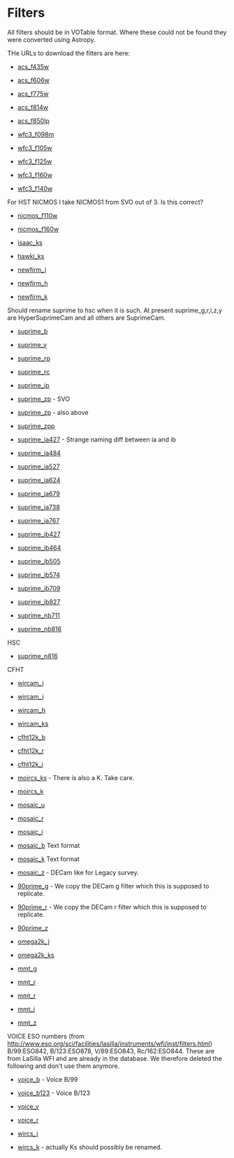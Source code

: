 Filters
==========================================================

All filters should be in VOTable format. Where these could not be found they were converted using Astropy. 

THe URLs to download the filters are here:

- [acs_f435w](http://svo2.cab.inta-csic.es/theory/fps/fps.php?ID=HST/ACS_WFC.F435W_81)
- [acs_f606w](http://svo2.cab.inta-csic.es/theory/fps/fps.php?ID=HST/ACS_WFC.F606W_81)
- [acs_f775w](http://svo2.cab.inta-csic.es/theory/fps/fps.php?ID=HST/ACS_WFC.F775W_81)
- [acs_f814w](http://svo2.cab.inta-csic.es/theory/fps/fps.php?ID=HST/ACS_WFC.F814W_81)
- [acs_f850lp](http://svo2.cab.inta-csic.es/theory/fps/fps.php?ID=HST/ACS_WFC.F850LP_81)

- [wfc3_f098m](http://svo2.cab.inta-csic.es/theory/fps/fps.php?ID=HST/WFC3_IR.F098M)
- [wfc3_f105w](http://svo2.cab.inta-csic.es/theory/fps/fps.php?ID=HST/WFC3_IR.F105W)
- [wfc3_f125w](http://svo2.cab.inta-csic.es/theory/fps/fps.php?ID=HST/WFC3_IR.F125W)
- [wfc3_f160w](http://svo2.cab.inta-csic.es/theory/fps/fps.php?ID=HST/WFC3_IR.F160W)
- [wfc3_f140w](http://svo2.cab.inta-csic.es/theory/fps/fps.php?ID=HST/WFC3_IR.F140W)

For HST NICMOS I take NICMOS1 from SVO out of 3. Is this correct?

- [nicmos_f110w](http://svo2.cab.inta-csic.es/theory/fps/fps.php?ID=HST/NICMOS1.F110W)
- [nicmos_f160w](http://svo2.cab.inta-csic.es/theory/fps/fps.php?ID=HST/NICMOS1.F160W)

- [isaac_ks](http://svo2.cab.inta-csic.es/theory/fps/fps.php?ID=Paranal/ISAAC.Ks)
- [hawki_ks](http://svo2.cab.inta-csic.es/theory/fps/fps.php?ID=Paranal/HAWKI.Ks)

- [newfirm_j](http://svo2.cab.inta-csic.es/theory/fps/fps.php?ID=NOAO/NEWFIRM.JX)
- [newfirm_h](http://svo2.cab.inta-csic.es/theory/fps/fps.php?ID=NOAO/NEWFIRM.HX)
- [newfirm_k](http://svo2.cab.inta-csic.es/theory/fps/fps.php?ID=NOAO/NEWFIRM.KX)


Should rename suprime to hsc when it is such. At present suprime_g,r,i,z,y are HyperSuprimeCam and all others are SuprimeCam.

- [suprime_b](http://svo2.cab.inta-csic.es/theory/fps/fps.php?ID=Subaru/Suprime.B)
- [suprime_v](http://svo2.cab.inta-csic.es/theory/fps/fps.php?ID=Subaru/Suprime.V)
- [suprime_rp](http://svo2.cab.inta-csic.es/theory/fps/fps.php?ID=Subaru/Suprime.SDSS_r)
- [suprime_rc](http://svo2.cab.inta-csic.es/theory/fps/fps.php?ID=Subaru/Suprime.Rc)
- [suprime_ip](http://svo2.cab.inta-csic.es/theory/fps/fps.php?ID=Subaru/Suprime.SDSS_i)
- [suprime_zp](http://svo2.cab.inta-csic.es/theory/fps/fps.php?ID=Subaru/Suprime.SDSS_z) - SVO
- [suprime_zp](http://www.astro.caltech.edu/~capak/filters/z_subaru.res) - also above
- [suprime_zpp](http://www.astro.caltech.edu/~capak/filters/suprime_FDCCD_z.res)

- [suprime_ia427](http://www.astro.caltech.edu/~capak/filters/IB427.SuprimeCam.pb) - Strange naming diff between ia and ib
- [suprime_ia484](http://www.astro.caltech.edu/~capak/filters/IB484.SuprimeCam.pb)
- [suprime_ia527](http://www.astro.caltech.edu/~capak/filters/IB527.SuprimeCam.pb)
- [suprime_ia624](http://www.astro.caltech.edu/~capak/filters/IB624.SuprimeCam.pb)
- [suprime_ia679](http://www.astro.caltech.edu/~capak/filters/IB679.SuprimeCam.pb)
- [suprime_ia738](http://www.astro.caltech.edu/~capak/filters/IB738.SuprimeCam.pb)
- [suprime_ia767](http://www.astro.caltech.edu/~capak/filters/IB767.SuprimeCam.pb)
- [suprime_ib427](http://www.astro.caltech.edu/~capak/filters/IB427.SuprimeCam.pb)
- [suprime_ib464](http://www.astro.caltech.edu/~capak/filters/IB464.SuprimeCam.pb)
- [suprime_ib505](http://www.astro.caltech.edu/~capak/filters/IB505.SuprimeCam.pb)
- [suprime_ib574](http://www.astro.caltech.edu/~capak/filters/IB574.SuprimeCam.pb)
- [suprime_ib709](http://www.astro.caltech.edu/~capak/filters/IB709.SuprimeCam.pb)
- [suprime_ib827](http://www.astro.caltech.edu/~capak/filters/IB827.SuprimeCam.pb)



- [suprime_nb711](http://svo2.cab.inta-csic.es/theory/fps/fps.php?ID=Subaru/Suprime.NB711)
- [suprime_nb816](http://svo2.cab.inta-csic.es/theory/fps/fps.php?ID=Subaru/Suprime.NB816)

HSC
- [suprime_n816](http://svo2.cab.inta-csic.es/theory/fps/fps.php?ID=Subaru/HSC.NB816_filter)


CFHT
- [wircam_j](http://svo2.cab.inta-csic.es/theory/fps/fps.php?ID=CFHT/Wircam.Y)
- [wircam_j](http://svo2.cab.inta-csic.es/theory/fps/fps.php?ID=CFHT/Wircam.J)
- [wircam_h](http://svo2.cab.inta-csic.es/theory/fps/fps.php?ID=CFHT/Wircam.H)
- [wircam_ks](http://svo2.cab.inta-csic.es/theory/fps/fps.php?ID=CFHT/Wircam.Ks)

- [cfht12k_b](http://svo2.cab.inta-csic.es/theory/fps/fps.php?ID=CFHT/CFH12k.B)
- [cfht12k_r](http://svo2.cab.inta-csic.es/theory/fps/fps.php?ID=CFHT/CFH12k.R)
- [cfht12k_i](http://svo2.cab.inta-csic.es/theory/fps/fps.php?ID=CFHT/CFH12k.I)

- [moircs_ks](http://svo2.cab.inta-csic.es/theory/fps/fps.php?ID=Subaru/MOIRCS.Ks) - There is also a K. Take care.
- [moircs_k](http://svo2.cab.inta-csic.es/theory/fps/fps.php?ID=Subaru/MOIRCS.K)

- [mosaic_u](http://svo2.cab.inta-csic.es/theory/fps/fps.php?ID=KPNO/Mosaic.U)
- [mosaic_r](http://svo2.cab.inta-csic.es/theory/fps/fps.php?ID=KPNO/Mosaic.R)
- [mosaic_i](http://svo2.cab.inta-csic.es/theory/fps/fps.php?ID=KPNO/Mosaic.I)
- [mosaic_b](http://www.noao.edu/noao/noaodeep/BWfilter.dat) Text format
- [mosaic_k](http://www.noao.edu/kpno/manuals/onis/ksfilt.txt) Text format
- [mosaic_z](http://svo2.cab.inta-csic.es/theory/fps/fps.php?ID=KPNO/MOSAIC.zd_DECam) - DECam like for Legacy survey.	


- [90prime_g]() - We copy the DECam g filter which this is supposed to replicate.
- [90prime_r]() - We copy the DECam r filter which this is supposed to replicate.
- [90prime_z](http://svo2.cab.inta-csic.es/theory/fps/fps.php?ID=BOK/90prime.sdss_z)


- [omega2k_j](http://svo2.cab.inta-csic.es/theory/fps/fps.php?ID=CAHA/Omega2000.J)
- [omega2k_ks](http://svo2.cab.inta-csic.es/theory/fps/fps.php?ID=CAHA/Omega2000.Ks)

- [mmt_g](http://svo2.cab.inta-csic.es/theory/fps/fps.php?ID=MMT/MegaCam.u_MMT)
- [mmt_r](http://svo2.cab.inta-csic.es/theory/fps/fps.php?ID=MMT/MegaCam.g_MMT)
- [mmt_r](http://svo2.cab.inta-csic.es/theory/fps/fps.php?ID=MMT/MegaCam.r_MMT)
- [mmt_i](http://svo2.cab.inta-csic.es/theory/fps/fps.php?ID=MMT/MegaCam.i_MMT)
- [mmt_z](http://svo2.cab.inta-csic.es/theory/fps/fps.php?ID=MMT/MegaCam.z_MMT)

VOICE ESO numbers (from http://www.eso.org/sci/facilities/lasilla/instruments/wfi/inst/filters.html) B/99:ESO842, B/123:ESO878, V/89:ESO843, Rc/162:ESO844.
These are from LaSilla WFI and are already in the database. We therefore deleted the following and don't use them anymore.
- [voice_b](http://svo2.cab.inta-csic.es/theory/fps/fps.php?ID=LaSilla/WFI.ESO842) - Voice B/99
- [voice_b123](http://svo2.cab.inta-csic.es/theory/fps/fps.php?ID=LaSilla/WFI.ESO878) - Voice B/123
- [voice_v](http://svo2.cab.inta-csic.es/theory/fps/fps.php?ID=LaSilla/WFI.ESO843)
- [voice_r](http://svo2.cab.inta-csic.es/theory/fps/fps.php?ID=LaSilla/WFI.ESO844)

- [wircs_j](http://svo2.cab.inta-csic.es/theory/fps/fps.php?ID=P200/WIRC.Jcont)
- [wircs_k](http://svo2.cab.inta-csic.es/theory/fps/fps.php?ID=P200/WIRC.Ks) - actually Ks should possibly be renamed.

